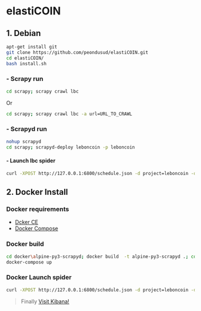 # elastiCOIN

  
## 1. Debian
```bash
apt-get install git
git clone https://github.com/peondusud/elastiCOIN.git
cd elastiCOIN/
bash install.sh
```

###   - Scrapy run
```bash
cd scrapy; scrapy crawl lbc
```
Or
```bash
cd scrapy; scrapy crawl lbc -a url=URL_TO_CRAWL
```

###   - Scrapyd run
```bash
nohup scrapyd
cd scrapy; scrapyd-deploy leboncoin -p leboncoin
```

####    - Launch lbc spider
```bash
curl -XPOST http://127.0.0.1:6800/schedule.json -d project=leboncoin -d spider=lbc -d url=URL_TO_CRAWL
```



## 2. Docker Install

### Docker requirements
* [Dcker CE](https://docs.docker.com/engine/installation/) 
* [Docker Compose](https://docs.docker.com/compose/install/) 

### Docker build 
```bash
cd docker\alpine-py3-scrapyd; docker build  -t alpine-py3-scrapyd .; cd ..;
docker-compose up
```

### Docker Launch spider
```bash
curl -XPOST http://127.0.0.1:6800/schedule.json -d project=leboncoin -d spider=lbc -d setting=ES_HOST=elasticsearch -d url=URL_TO_CRAWL
```

> Finally [Visit Kibana!](http://127.0.0.1:5601/) 
